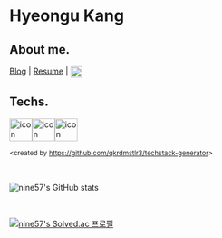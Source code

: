 # Hyeongu Kang

## About me.

  [Blog](https://velog.io/@nine57) | [Resume](https://abalone-shawl-d3d.notion.site/Hyeongu-Kang-33c663932442408d96bdeb2391d32d2e) | [<img align="center" alt="LinkedIn" width="20px" src="https://user-images.githubusercontent.com/65281583/157831886-4137ba92-d445-47b5-bed5-d42cb778c1b2.png" />](https://www.rocketpunch.com/@gusrn015)

## Techs.

  <div style="display: flex; align-items: flex-start;">
  <img src="https://techstack-generator.vercel.app/python-icon.svg" alt="icon" width="40" height="40" />
  <img src="https://techstack-generator.vercel.app/django-icon.svg" alt="icon" width="40" height="40" />
  <img src="https://techstack-generator.vercel.app/github-icon.svg" alt="icon" width="40" height="40"/>
  </div>

  <sub> <created by <a href="https://github.com/qkrdmstlr3/techstack-generator" target="_blank">https://github.com/qkrdmstlr3/techstack-generator</a>></sub>

<br>

![nine57's GitHub stats](https://github-readme-stats.vercel.app/api?username=nine57&show_icons=true&theme=vue)

<br>

[![nine57's Solved.ac 프로필](http://mazassumnida.wtf/api/v2/generate_badge?boj=gusrn015)](https://solved.ac/gusrn015)

<!--
**nine57/nine57** is a ✨ _special_ ✨ repository because its `README.md` (this file) appears on your GitHub profile.

Here are some ideas to get you started:

- 🔭 I’m currently working on ...
- 🌱 I’m currently learning ...
- 👯 I’m looking to collaborate on ...
- 🤔 I’m looking for help with ...
- 💬 Ask me about ...
- 📫 How to reach me: ...
- 😄 Pronouns: ...
- ⚡ Fun fact: ...
-->
